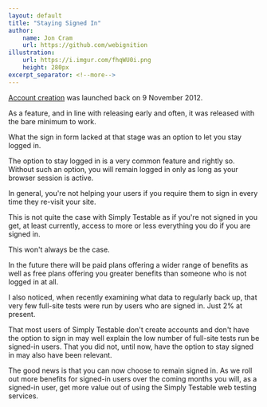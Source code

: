 ```yaml
---
layout: default
title: "Staying Signed In"
author:
    name: Jon Cram
    url: https://github.com/webignition
illustration:
    url: https://i.imgur.com/fhqWU0i.png
    height: 280px
excerpt_separator: <!--more-->
---
```

    
[Account creation](/account-creation-live/) was launched back on 9 November 2012.

As a feature, and in line with releasing early and often, it was released
with the bare minimum to work.

What the sign in form lacked at that stage was an option to let you
stay logged in.

<!--more-->

The option to stay logged in is a very common feature and rightly so. Without
such an option, you will remain logged in only as long as your browser session is
active.

In general, you're not helping your users if you require them to sign in every time
they re-visit your site.

This is not quite the case with Simply Testable as if you're not signed in
you get, at least currently, access to more or less everything you do if
you are signed in.

This won't always be the case.

In the future there will be paid plans offering a wider range of benefits
as well as free plans offering you greater benefits than someone who is not
logged in at all.

I also noticed, when recently examining what data to regularly back up,
that very few full-site tests were run by users who are signed in. Just 2%
at present.

That most users of Simply Testable don't create accounts and don't have
the option to sign in may well explain the low number of full-site tests
run be signed-in users. That you did not, until now, have the option to
stay signed in may also have been relevant.

The good news is that you can now choose to remain signed in. As we roll
out more benefits for signed-in users over the coming months you will,
as a signed-in user, get more value out of using the Simply Testable
web testing services.
 
